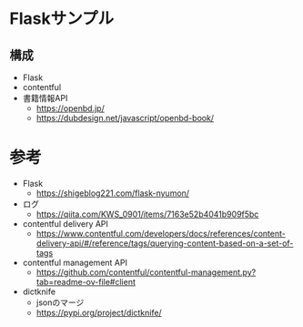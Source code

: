 # Flaskサンプル

## 構成
- Flask
- contentful
- 書籍情報API
  - https://openbd.jp/
  - https://dubdesign.net/javascript/openbd-book/

# 参考
- Flask
  - https://shigeblog221.com/flask-nyumon/
- ログ
  - https://qiita.com/KWS_0901/items/7163e52b4041b909f5bc
- contentful delivery API
  - https://www.contentful.com/developers/docs/references/content-delivery-api/#/reference/tags/querying-content-based-on-a-set-of-tags
- contentful management API
  - https://github.com/contentful/contentful-management.py?tab=readme-ov-file#client
- dictknife
  - jsonのマージ
  - https://pypi.org/project/dictknife/